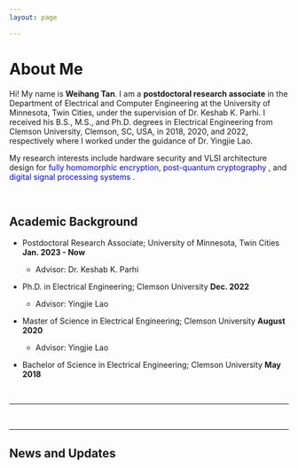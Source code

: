 ```yaml
---
layout: page

---
```


# About Me



Hi! My name is **Weihang Tan**. I am a **postdoctoral research associate** in the Department of Electrical and Computer Engineering at the University of Minnesota, Twin Cities, under the supervision of Dr. Keshab K. Parhi. I received his B.S., M.S., and Ph.D. degrees in Electrical Engineering from Clemson University, Clemson, SC, USA, in 2018, 2020, and 2022, respectively where I worked under the guidance of Dr. Yingjie Lao. 

My research interests include hardware security and VLSI architecture design for <font color=Blue>fully homomorphic encryption</font>,  <font color=Blue>post-quantum cryptography</font> , and <font color=Blue>digital signal processing systems</font> . 

<br>

## Academic Background

- Postdoctoral Research Associate;                        University of Minnesota, Twin Cities                                                **Jan. 2023 - Now**
  -  Advisor: Dr. Keshab K. Parhi

- Ph.D. in Electrical Engineering;                              Clemson University                                                                             **Dec. 2022**  
  - Advisor: Yingjie Lao

- Master of Science in Electrical Engineering;        Clemson University                                                                             **August 2020**  
  - Advisor: Yingjie Lao

- Bachelor of Science in Electrical Engineering;     Clemson University                                                                             **May 2018**

<br>

---


<br>

---

## News and Updates


<br>
